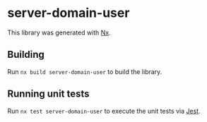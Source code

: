 # server-domain-user

This library was generated with [Nx](https://nx.dev).

## Building

Run `nx build server-domain-user` to build the library.

## Running unit tests

Run `nx test server-domain-user` to execute the unit tests via [Jest](https://jestjs.io).
